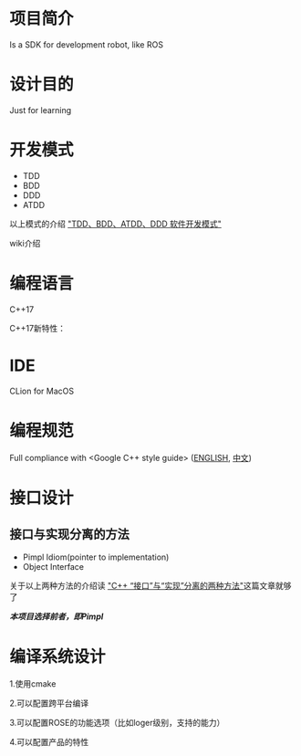 # 项目简介
Is a SDK for development robot, like ROS 

# 设计目的
Just for learning 

# 开发模式
* TDD 
* BDD
* DDD
* ATDD

以上模式的介绍 ["TDD、BDD、ATDD、DDD 软件开发模式"](https://blog.csdn.net/ejinxian/article/details/70212208)

wiki介绍 

# 编程语言
C++17

C++17新特性：

# IDE  
CLion for MacOS
# 编程规范
Full compliance with <Google C++ style guide> ([ENGLISH](https://google.github.io/styleguide/cppguide.html), [中文](https://zh-google-styleguide.readthedocs.io/en/latest/google-cpp-styleguide/contents/))


# 接口设计
## 接口与实现分离的方法
* Pimpl Idiom(pointer to implementation)
* Object Interface

关于以上两种方法的介绍读 ["C++ “接口”与“实现”分离的两种方法"](https://blog.csdn.net/TAOKONG1017/article/details/79561856)这篇文章就够了

***本项目选择前者，即Pimpl***

# 编译系统设计
1.使用cmake

2.可以配置跨平台编译

3.可以配置ROSE的功能选项（比如loger级别，支持的能力）

4.可以配置产品的特性

